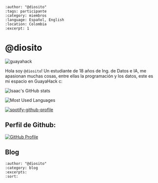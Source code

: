 
```{post} 2023-07-18
:author: "@diosito"
:tags: participante
:category: miembros
:language: Español, English
:location: Colombia
:excerpt: 1
```

# @diosito

![guayahack](https://img.shields.io/badge/member-guayahack-fedcba?style=plastic&logo=gitlab&labelColor=%23132854)

Hola soy  `@diosito`! Un estudiante de 18 años de Ing. de Datos e IA, me apasionan muchas cosas, entre ellas la programación y los datos, este es mi espacio en GuayaHack c:

![Isaac's GitHub stats](https://github-readme-stats.vercel.app/api?username=Isaac-opz&show_icons=true&theme=dark&title_color=1DB954&icon_color=1DB954&border_radius=9&border_color=1DB954)
 
![Most Used Languages](https://github-readme-stats.vercel.app/api/top-langs/?username=isaac-opz&theme=dark&title_color=1DB954&border_radius=9&border_color=1DB954) 

[comment]:<!radical theme, merko theme, dark theme, transparent theme>

[![spotify-github-profile](https://spotify-github-profile.vercel.app/api/view?uid=tvfqxpegx1orec5b7zerctd36&cover_image=true&theme=default&show_offline=false&background_color=121212&interchange=true&bar_color=53b14f&bar_color_cover=false)](https://spotify-github-profile.vercel.app/api/view?uid=tvfqxpegx1orec5b7zerctd36&redirect=true)

## Perfil de Github:
[![GitHub Profile](https://img.shields.io/badge/Github-Profile-black?logo=GitHub&logoColor=black&labelColor=white)](https://github.com/Isaac-opz)


## Blog

```{postlist}
:author: "@diosito"
:category: blog
:excerpts:
:sort:
```

